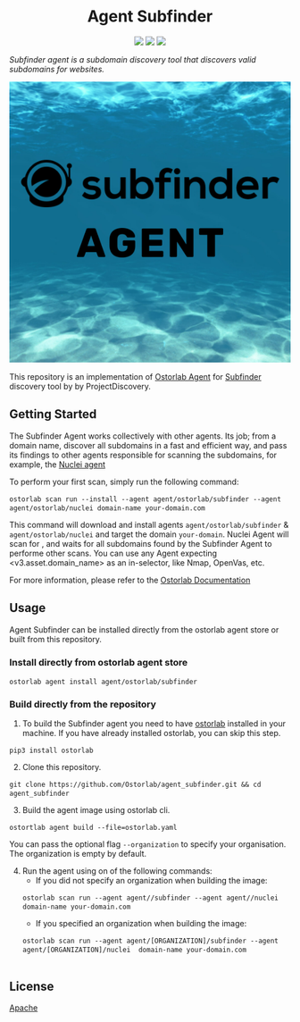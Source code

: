 <h1 align="center">Agent Subfinder</h1>

<p align="center">
<img src="https://img.shields.io/badge/License-Apache_2.0-brightgreen.svg">
<img src="https://img.shields.io/github/languages/top/ostorlab/agent_tsunami">
<img src="https://img.shields.io/badge/PRs-welcome-brightgreen.svg">
</p>

_Subfinder agent is a subdomain discovery tool that discovers valid subdomains for websites._

<p align="center">
<img src="https://github.com/Ostorlab/agent_subfinder/blob/main/images/logo.png" alt="agent-subfinder" />
</p>

This repository is an implementation of [Ostorlab Agent](https://pypi.org/project/ostorlab/) for [Subfinder](https://github.com/projectdiscovery/subfinder) discovery tool by by ProjectDiscovery.

## Getting Started
The Subfinder Agent works collectively with other agents. Its job; from a domain name, discover all subdomains in a fast and efficient way, 
and pass its findings to other agents responsible for scanning the subdomains, for example, the [Nuclei agent](https://github.com/Ostorlab/agent_nuclei)


To perform your first scan, simply run the following command:

```shell
ostorlab scan run --install --agent agent/ostorlab/subfinder --agent agent/ostorlab/nuclei domain-name your-domain.com
```

This command will download and install agents  `agent/ostorlab/subfinder` & `agent/ostorlab/nuclei` and target the domain  `your-domain`.
Nuclei Agent will scan for <your-domain>, and waits for all subdomains found by the Subfinder Agent to performe other scans.
You can use any Agent expecting <v3.asset.domain_name> as an in-selector, like Nmap, OpenVas, etc.

For more information, please refer to the [Ostorlab Documentation](https://github.com/Ostorlab/ostorlab/blob/main/README.md)


## Usage

Agent Subfinder can be installed directly from the ostorlab agent store or built from this repository.

 ### Install directly from ostorlab agent store

 ```shell
 ostorlab agent install agent/ostorlab/subfinder
 ```

### Build directly from the repository

 1. To build the Subfinder agent you need to have [ostorlab](https://pypi.org/project/ostorlab/) installed in your machine. If you have already installed ostorlab, you can skip this step.

```shell
pip3 install ostorlab
```

 2. Clone this repository.

```shell
git clone https://github.com/Ostorlab/agent_subfinder.git && cd agent_subfinder
```

 3. Build the agent image using ostorlab cli.

 ```shell
 ostortlab agent build --file=ostorlab.yaml
 ```
 You can pass the optional flag `--organization` to specify your organisation. The organization is empty by default.

 4. Run the agent using on of the following commands:
	 * If you did not specify an organization when building the image:
	  ```shell
	  ostorlab scan run --agent agent//subfinder --agent agent//nuclei domain-name your-domain.com
	  ```
	 * If you specified an organization when building the image:
	  ```shell
	  ostorlab scan run --agent agent/[ORGANIZATION]/subfinder --agent agent/[ORGANIZATION]/nuclei  domain-name your-domain.com


## License
[Apache](./LICENSE)

